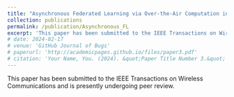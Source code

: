 ```yaml
---
title: "Asynchronous Federated Learning via Over-the-Air Computation in LEO Satellite Networks"
collection: publications
permalink: /publication/Asynchronous_FL
excerpt: 'This paper has been submitted to the IEEE Transactions on Wireless Communications and is presently undergoing peer review.'
# date: 2024-02-17
# venue: 'GitHub Journal of Bugs'
# paperurl: 'http://academicpages.github.io/files/paper3.pdf'
# citation: 'Your Name, You. (2024). &quot;Paper Title Number 3.&quot; <i>GitHub Journal of Bugs</i>. 1(3).'
---
```


This paper has been submitted to the IEEE Transactions on Wireless Communications and is presently undergoing peer review.